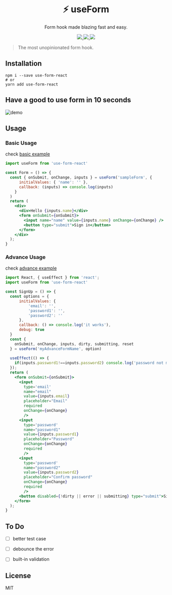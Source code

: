 <h1 align="center">
⚡ useForm
</h1>
<p align="center">
Form hook made blazing fast and easy.
</p>

<p align="center">
    <a href="https://circleci.com/gh/amazingandyyy/use-form-react">
      <img src="https://circleci.com/gh/amazingandyyy/use-form-react.svg?style=svg" />
    </a>
    <a href="https://github.com/amazingandyyy/use-form-react/blob/master/LICENSE">
      <img src="https://img.shields.io/badge/License-MIT-green.svg" />
    </a>
    <a href="https://github.com/amazingandyyy/use-form/pulls">
        <img src="https://camo.githubusercontent.com/d4e0f63e9613ee474a7dfdc23c240b9795712c96/68747470733a2f2f696d672e736869656c64732e696f2f62616467652f5052732d77656c636f6d652d627269676874677265656e2e737667" />
    </a>
</p>

> The most unopinionated form hook.

## Installation

```shell
npm i --save use-form-react
# or
yarn add use-form-react
```

## Have a good to use form in 10 seconds

![demo](https://media.giphy.com/media/jkYpOoNMkZAk8y9u8F/giphy.gif)

## Usage

### Basic Usage

check [basic example](https://github.com/amazingandyyy/use-form-react/blob/master/examples/basic/index.js)

```jsx
import useForm from 'use-form-react'

const Form = () => {
  const { onSubmit, onChange, inputs } = useForm('sampleForm', {
      initialValues: { 'name': '' },
      callback: (inputs) => console.log(inputs)
    }
  )
  return (
    <div>
      <div>Hello {inputs.name}</div>
      <form onSubmit={onSubmit}>
        <input name="name" value={inputs.name} onChange={onChange} />
        <button type="submit">Sign in</button>
      </form>
    </div>
  );
}
```

### Advance Usage

check [advance example](https://github.com/amazingandyyy/use-form-react/blob/master/examples/advance/index.js)

```jsx
import React, { useEffect } from 'react';
import useForm from 'use-form-react'

const SignUp = () => {
  const options = {
      initialValues: {
          'email': '',
          'password1': '',
          'password2': ''
      },
      callback: () => console.log('it works'),
      debug: true
  }
  const {
    onSubmit, onChange, inputs, dirty, submitting, reset
  } = useForm('myAdvanceFormName', option)
  
  useEffect(() => {
    if(inputs.password1!==inputs.password2) console.log('password not matched')
  });
  return (
    <form onSubmit={onSubmit}>
      <input
        type='email'
        name="email"
        value={inputs.email}
        placeholder="Email"
        required
        onChange={onChange}
        />
      <input
        type='password'
        name="password1"
        value={inputs.password1}
        placeholder="Password"
        onChange={onChange}
        required
        />
      <input
        type='password'
        name="password2"
        value={inputs.password2}
        placeholder="Confirm password"
        onChange={onChange}
        required
        />
      <button disabled={!dirty || error || submitting} type="submit">Sign up</button>
    </form>
  );
}
```

## To Do

- [ ] better test case
- [ ] debounce the error
- [ ] built-in validation


## License

MIT

